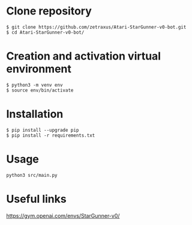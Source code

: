 # Clone repository

    $ git clone https://github.com/zetraxus/Atari-StarGunner-v0-bot.git
    $ cd Atari-StarGunner-v0-bot/
    
# Creation and activation virtual environment

    $ python3 -m venv env
    $ source env/bin/activate
    
# Installation

    $ pip install --upgrade pip
    $ pip install -r requirements.txt

# Usage

    python3 src/main.py

# Useful links

https://gym.openai.com/envs/StarGunner-v0/